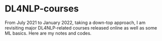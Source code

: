 # DL4NLP-courses
 From July 2021 to January 2022, taking a down-top approach, I am revisiting major DL4NLP-related courses released online as well as some ML basics. Here are my notes and codes.
